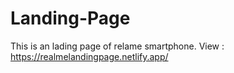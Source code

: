 # Landing-Page
This is an lading page of relame smartphone.
View : https://realmelandingpage.netlify.app/
